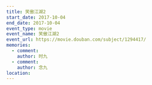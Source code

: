 ```yaml
---
title: 笑傲江湖2
start_date: 2017-10-04
end_date: 2017-10-04
event_type: movie
event_name: 笑傲江湖2
event_url: https://movie.douban.com/subject/1294417/
memories:
  - comment: 
    author: 时九
  - comment: 
    author: 念九  
location: 
---
```

